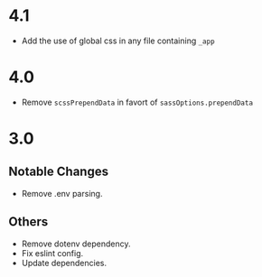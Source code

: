 # 4.1

- Add the use of global css in any file containing `_app`

# 4.0

- Remove `scssPrependData` in favort of `sassOptions.prependData`

# 3.0

## Notable Changes

- Remove .env parsing.

## Others

- Remove dotenv dependency.
- Fix eslint config.
- Update dependencies.
